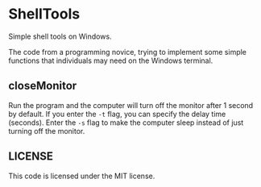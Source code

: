 # ShellTools

Simple shell tools on Windows.

The code from a programming novice, trying to implement some simple functions that individuals may need on the Windows terminal.

## closeMonitor

Run the program and the computer will turn off the monitor after 1 second by default. If you enter the `-t` flag, you can specify the delay time (seconds). Enter the `-s` flag to make the computer sleep instead of just turning off the monitor.

## LICENSE

This code is licensed under the MIT license.
